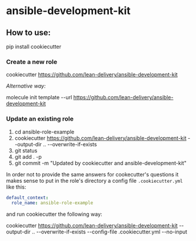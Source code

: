 ansible-development-kit
=========

## How to use:

pip install cookiecutter

### Create a new role

cookiecutter https://github.com/lean-delivery/ansible-development-kit

_Alternative way:_

molecule init template --url https://github.com/lean-delivery/ansible-development-kit

### Update an existing role

1. cd ansible-role-example
1. cookiecutter https://github.com/lean-delivery/ansible-development-kit --output-dir .. --overwrite-if-exists
1. git status
1. git add . -p
1. git commit -m "Updated by cookiecutter and ansible-development-kit"

In order not to provide the same answers for cookecutter's questions it makes sense to put in the role's directory a config file `.cookiecutter.yml` like this:

```yaml
default_context:
  role_name: ansible-role-example
```

and run cookiecutter the following way:

cookiecutter https://github.com/lean-delivery/ansible-development-kit --output-dir .. --overwrite-if-exists --config-file .cookiecutter.yml --no-input
